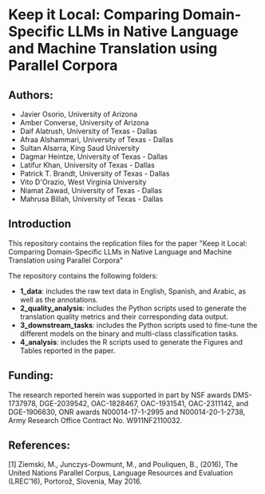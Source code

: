 # Keep it Local: Comparing Domain-Specific LLMs in Native Language and Machine Translation using Parallel Corpora


## Authors:
* Javier Osorio, University of Arizona
* Amber Converse, University of Arizona
* Daif Alatrush, University of Texas - Dallas
* Afraa Alshammari, University of Texas - Dallas
* Sultan Alsarra, King Saud University
* Dagmar Heintze, University of Texas - Dallas
* Latifur Khan, University of Texas - Dallas
* Patrick T. Brandt, University of Texas - Dallas
* Vito D'Orazio, West Virginia University
* Niamat Zawad, University of Texas - Dallas
* Mahrusa Billah, University of Texas - Dallas



## Introduction

This repository contains the replication files for the paper "Keep it Local: Comparing Domain-Specific LLMs in Native Language and Machine Translation using Parallel Corpora"

The repository contains the following folders:
* **1_data**: includes the raw text data in English, Spanish, and Arabic, as well as the annotations.
* **2_quality_analysis**: includes the Python scripts used to generate the translation quality metrics and their corresponding data output.
* **3_downstream_tasks**: includes the Python scripts used to fine-tune the different models on the binary and multi-class classification tasks.
* **4_analysis**: includes the R scripts used to generate the Figures and Tables reported in the paper.




## Funding: 
The research reported herein was supported in part by NSF awards DMS-1737978, DGE-2039542, OAC-1828467, OAC-1931541, OAC-2311142, and DGE-1906630, ONR awards N00014-17-1-2995 and N00014-20-1-2738, Army Research Office Contract No. W911NF2110032.


## References:
<a id="1">[1]</a> 
Ziemski, M., Junczys-Dowmunt, M., and Pouliquen, B., (2016), The United Nations Parallel Corpus, Language Resources and Evaluation (LREC’16), Portorož, Slovenia, May 2016.
